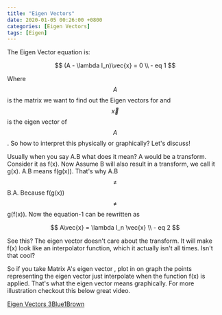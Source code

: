 ```yaml
---
title: "Eigen Vectors"
date: 2020-01-05 00:26:00 +0800
categories: [Eigen Vectors]
tags: [Eigen]
---
```


The Eigen Vector equation is:

$$
(A - \lambda I_n)\vec{x} = 0 \\ - eq 1
$$


Where $$A$$ is the matrix we want to find out the Eigen vectors for and $$\vec{x}$$ is the eigen vector of $$A$$. So how to interpret this physically or graphically? Let's discuss!

Usually when you say A.B what does it mean? A would be a transform. Consider it as f(x). Now Assume B will also result in a transform, we call it g(x). A.B means f(g(x)). That's why A.B $$\neq$$ B.A. Because f(g(x)) $$\neq$$ g(f(x)). Now the equation-1 can be rewritten as

$$
A\vec{x} = \lambda I_n \vec{x} \\ - eq 2
$$

See this? The eigen vector doesn't care about the transform. It will make f(x) look like an interpolator function, which it actually isn't all times. Isn't that cool?

So if you take Matrix A's eigen vector , plot in on graph the points representing the eigen vector just interpolate when the function f(x) is applied. That's what the eigen vector means graphically. For more illustration checkout this below great video.

[Eigen Vectors 3Blue1Brown](https://www.youtube.com/watch?v=PFDu9oVAE-g&t=761s)
